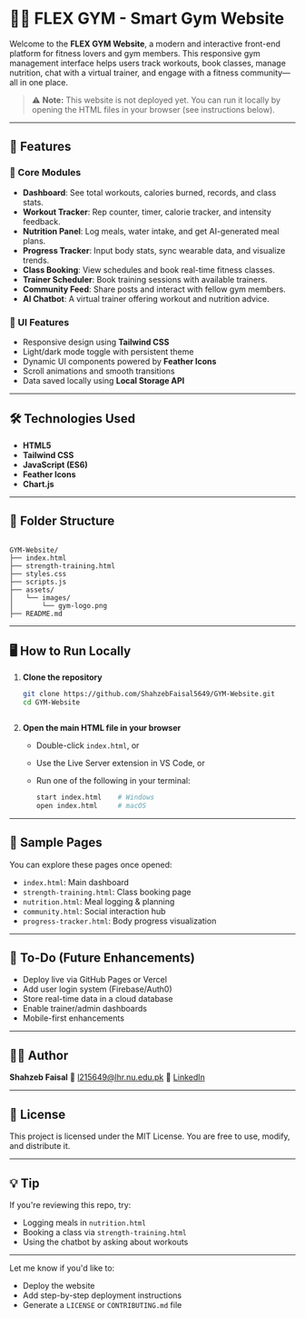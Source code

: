 
# 🏋️‍♂️ FLEX GYM - Smart Gym Website

Welcome to the **FLEX GYM Website**, a modern and interactive front-end platform for fitness lovers and gym members. This responsive gym management interface helps users track workouts, book classes, manage nutrition, chat with a virtual trainer, and engage with a fitness community—all in one place.

> ⚠️ **Note:** This website is not deployed yet. You can run it locally by opening the HTML files in your browser (see instructions below).

---

## 📂 Features

### 💪 Core Modules
- **Dashboard**: See total workouts, calories burned, records, and class stats.
- **Workout Tracker**: Rep counter, timer, calorie tracker, and intensity feedback.
- **Nutrition Panel**: Log meals, water intake, and get AI-generated meal plans.
- **Progress Tracker**: Input body stats, sync wearable data, and visualize trends.
- **Class Booking**: View schedules and book real-time fitness classes.
- **Trainer Scheduler**: Book training sessions with available trainers.
- **Community Feed**: Share posts and interact with fellow gym members.
- **AI Chatbot**: A virtual trainer offering workout and nutrition advice.

### 🎨 UI Features
- Responsive design using **Tailwind CSS**
- Light/dark mode toggle with persistent theme
- Dynamic UI components powered by **Feather Icons**
- Scroll animations and smooth transitions
- Data saved locally using **Local Storage API**

---

## 🛠️ Technologies Used

- **HTML5**
- **Tailwind CSS**
- **JavaScript (ES6)**
- **Feather Icons**
- **Chart.js**

---

## 📁 Folder Structure

```

GYM-Website/
├── index.html
├── strength-training.html
├── styles.css
├── scripts.js
├── assets/
│   └── images/
│       └── gym-logo.png
├── README.md

````

---

## 🖥️ How to Run Locally

1. **Clone the repository**
   ```bash
   git clone https://github.com/ShahzebFaisal5649/GYM-Website.git
   cd GYM-Website
````
````

2. **Open the main HTML file in your browser**

   * Double-click `index.html`, or
   * Use the Live Server extension in VS Code, or
   * Run one of the following in your terminal:

     ```bash
     start index.html    # Windows
     open index.html     # macOS
     ```

---

## 📸 Sample Pages

You can explore these pages once opened:

* `index.html`: Main dashboard
* `strength-training.html`: Class booking page
* `nutrition.html`: Meal logging & planning
* `community.html`: Social interaction hub
* `progress-tracker.html`: Body progress visualization

---

## 🚧 To-Do (Future Enhancements)

* Deploy live via GitHub Pages or Vercel
* Add user login system (Firebase/Auth0)
* Store real-time data in a cloud database
* Enable trainer/admin dashboards
* Mobile-first enhancements

---

## 👨‍💻 Author

**Shahzeb Faisal**
📧 [l215649@lhr.nu.edu.pk](mailto:l215649@lhr.nu.edu.pk)
🔗 [LinkedIn](https://www.linkedin.com/in/shahzeb-faisal-8b9190321/)

---

## 📄 License

This project is licensed under the MIT License. You are free to use, modify, and distribute it.

---

## 💡 Tip

If you're reviewing this repo, try:

* Logging meals in `nutrition.html`
* Booking a class via `strength-training.html`
* Using the chatbot by asking about workouts

---

Let me know if you'd like to:

* Deploy the website
* Add step-by-step deployment instructions
* Generate a `LICENSE` or `CONTRIBUTING.md` file

